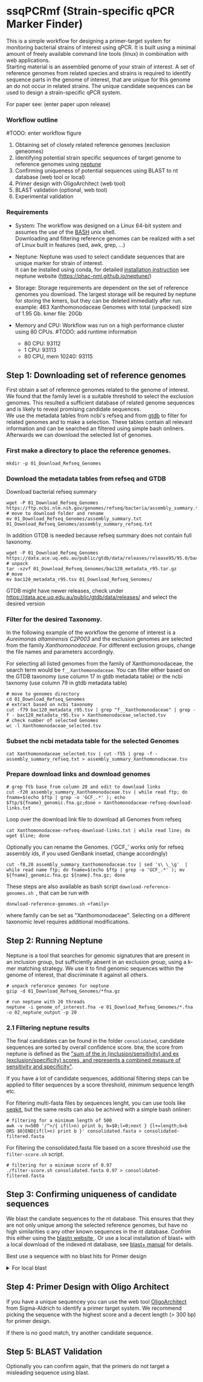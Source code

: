 # ssqPCRmf (Strain-specific qPCR Marker Finder) 

This is a simple workflow for designing a primer-target system for monitoring bacterial strains of interest using qPCR. It is built using a minimal amount of freely available command line tools (linux) in combination with web applications. <br>
Starting material is an assembled genome of your strain of interest. A set of reference genomes from related species and strains is required to identify sequence parts in the genome of interest, that are unique for this genome an do not occur in related strains. The unique candidate sequences can be used to design a strain-specific qPCR system.

For paper see: (enter paper upon release)

### Workflow outline

#TODO: enter workflow figure

1)	Obtaining set of closely related reference genomes (exclusion geneomes)
2)	Identifying potential strain specific sequences of target genome  to reference genomes using [neptune](https://phac-nml.github.io/neptune/)
3)	Confirming uniqueness of potential sequences using BLAST to nt database (web tool or local)
4)  Primer design with OligoArchitect (web tool)
5)  BLAST validation (optional, web tool)
6)  Experimental validation


### Requirements

- System: The workflow was designed on a Linux 64-bit system and assumes the use of the [BASH](https://en.wikipedia.org/wiki/Bash_(Unix_shell)) unix shell. <br>Downloading and filtering reference genomes can be realized with a set of Linux built in features (sed, awk, grep, ...)

- Neptune: Neptune was used to select candidate sequences that are unique marker for strain of interest. <br>It can be installed using conda, for detailed [installation instruction](https://phac-nml.github.io/neptune/install/) see neptune website (https://phac-nml.github.io/neptune/)

- Storage: Storage requirements are dependent on the set of reference genomes you download. The largest storage will be required by neptune for storing the kmers, but they can be deleted immediatly after run. <br>
    example: 463 Xanthomonodaceae Genomes with total (unpacked) size of 1.95 Gb. kmer file: 20Gb

- Memory and CPU: Workflow was run on a high performance cluster using 80 CPUs.
#TODO: add runtime information
	- 80 CPU: 93112
	- 1 CPU: 93113
	- 80 CPU, mem 10240:  93115

## Step 1: Downloading set of reference genomes
First obtain a set of reference genomes related to the genome of interest. We found that the family level is a suitable threshold to select the exclusion genomes. This resulted a sufficient database of related genome sequences and is likely to reveal promising candidate sequences. <br>We use the metadata tables from ncbi's refseq and from [gtdb](https://gtdb.ecogenomic.org/) to filter for related genomes and to make a selection. These tables contain all relevant information and can be searched an filtered using simple bash onliners. Afterwards we can download the selected list of genomes.


### First make a directory to place the reference genomes.

```
mkdir -p 01_Download_Refseq_Genomes
```

### Download the metadata tables from refseq and GTDB 

Download bacterial refseq summary
```
wget -P 01_Download_Refseq_Genomes https://ftp.ncbi.nlm.nih.gov/genomes/refseq/bacteria/assembly_summary.txt
# move to download folder and rename
mv 01_Download_Refseq_Genomes/assembly_summary.txt 01_Download_Refseq_Genomes/assembly_summary_refseq.txt
```

In addition GTDB is needed because refseq summary does not contain full taxonomy. 

```
wget -P 01_Download_Refseq_Genomes https://data.ace.uq.edu.au/public/gtdb/data/releases/release95/95.0/bac120_metadata_r95.tar.gz
# unpack
tar -xzvf 01_Download_Refseq_Genomes/bac120_metadata_r95.tar.gz
# move
mv bac120_metadata_r95.tsv 01_Download_Refseq_Genomes/
```
GTDB might have newer releases, check under https://data.ace.uq.edu.au/public/gtdb/data/releases/ and select the desired version

### Filter for the desired Taxonomy. 

In the following example of the workflow the genome of interest is a *Aureimonas altamirensis C2P003* and the exclusion genomes are selected from the family *Xanthomonodaceae*. For different exclusion groups, change the file names and parameters accordingly. 

For selecting all listed genomes from the family of Xanthomonodaceae, the search term would be <code>f__Xanthomonodaceae</code>. You can filter either based on the GTDB taxonomy (use column 17 in gtdb metadata table) or the ncbi taxnomy (use column 79 in gtdb metadata table)
```
# move to genomes directory
cd 01_Download_Refseq_Genomes
# extract based on ncbi taxonomy
cut -f79 bac120_metadata_r95.tsv | grep "f__Xanthomonodaceae" | grep -f - bac120_metadata_r95.tsv > Xanthomonodaceae_selected.tsv
# check number of selected Genomes
wc -l Xanthomonodaceae_selected.tsv
```

### Subset the ncbi metadata table for the selected Genomes
```
cat Xanthomonodaceae_selected.tsv | cut -f55 | grep -f - assembly_summary_refseq.txt > assembly_summary_Xanthomonodaceae.tsv
```

### Prepare download links and download genomes

```
# grep ftb base from column 20 and edit to download links
cut -f20 assembly_summary_Xanthomonodaceae.tsv | while read ftp; do fname=$(echo $ftp | grep -o 'GCF_.*' ); echo $ftp/${fname}_genomic.fna.gz;done > Xanthomonodaceae-refseq-download-links.txt
```
Loop over the download link file to download all Genomes from refseq 

```
cat Xanthomonodaceae-refseq-download-links.txt | while read line; do wget $line; done
```

Optionally you can rename the Genomes. ('GCF_' works only for refseq assembly ids, if you used GenBank insetad, change accordingly)
```
cut -f8,20 assembly_summary_Xanthomonodaceae.tsv | sed 's\ \_\g'  | while read name ftp; do fname=$(echo $ftp | grep -o 'GCF_.*' ); mv ${fname}_genomic.fna.gz ${name}.fna.gz; done 
```

These steps are also available as bash script <code>download-reference-genomes.sh </code>, that can be run with

```
donwload-reference-genomes.sh <family>
```

where family can be set as "Xanthomonodaceae". Selecting on a different taxonomic level requires additional modifications.

## Step 2: Running Neptune

Neptune is a tool that searches for genomic signatures that are present in an inclusion group, but sufficiently absent in an exclusion group, using a k-mer matching strategy. We use it to find genomic sequences within the genome of interest, that discriminate it against all others. 

```
# unpack reference genomes for neptune
gzip -d 01_Download_Refseq_Genomes/*fna.gz
```

```
# run neptune with 20 threads
neptune -i genome_of_interest.fna -e 01_Download_Refseq_Genomes/*.fna -o 02_neptune_output -p 20
```



### 2.1 Filtering neptune results

The final candidates can be found in the folder <code>consolidated</code>, candidate sequences are sorted by overall confidence score. btw, the score from neptune is defined as the ["sum of the in (inclusion/sensitivity) and ex (exclusion/specificity) scores, and represents a combined measure of sensitivity and specificity"](https://phac-nml.github.io/neptune/walkthrough/). 

If you have a lot of candidate sequences, additional filtering steps can be applied to filter sequences by a score threshold, minimum sequence length etc. 

For filtering multi-fasta files by sequences lenght, you can use tools like [seqkit](https://bioinf.shenwei.me/seqkit/), but the same reslts can also be achived with a simple bash onliner:

```
# filtering for a minimum length of 500
awk -v n=500 '/^>/{ if(l>n) print b; b=$0;l=0;next } {l+=length;b=b ORS $0}END{if(l>n) print b }' consolidated.fasta > consolidated-filtered.fasta
```
For filtering the consolidated.fasta file based on a score threshold use the <code>filter-score.sh</code> script.
```
# filtering for a minimum score of 0.97
./filter-score.sh consolidated.fasta 0.97 > consolidated-filtered.fasta
```

## Step 3: Confirming uniqueness of candidate sequences
We blast the candiate sequences to the nt database. This ensures that they are not only unique among the selected reference genomes, but have no high similarities o any other known sequences in the nt database. Confrim this either using the [blastn website ](https://blast.ncbi.nlm.nih.gov/Blast.cgi?PROGRAM=blastn&PAGE_TYPE=BlastSearch&LINK_LOC=blasthome). Or use a local installation of blast+ with a local download of the indexed nt database, see [blast+ manual](https://www.ncbi.nlm.nih.gov/books/NBK279690/) for details.

Best use a sequence with no blast hits for Primer design

<details><summary>For local blast</summary>

```
blastdb=/your/local/nt.blastdb
blastn -query consolidated.fasta \ # use consolidated-filtered.fasta if filering was applied
		-db $blastdb \
		-num_threads 4 \
		-outfmt "6 qseqid sseqid saccver sstart send sseq stitle" \
		-out blast-candidates.blastout \
		-max_target_seqs 1
```

We want to retain all sequences that have no match to the nt database. If the <code>blast-candidates.blastout</code> file is empty, then there are not matches to the db. Congratulations, you can move on to Step 4.
</details>

## Step 4: Primer Design with Oligo Architect
If you have a unique sequencey you can use the web tool [OligoArchitect](http://www.oligoarchitect.com/LoginServlet) from Sigma-Aldrich to identify a primer target system.
We recommend picking the sequence with the highest score and a decent length (> 300 bp) for primer design.

If there is no good match, try another candidate sequence.

## Step 5: BLAST Validation
Optionally you can confirm again, that the primers do not target a misleading sequence using blast.


